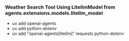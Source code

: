 
### Weather Search Tool Using LitellmModel from agents.extensions.models.litellm_model

* uv add openai-agents
* uv add python-dotenv
* uv add "openai-agents[litellm]" requests python-dotenv

